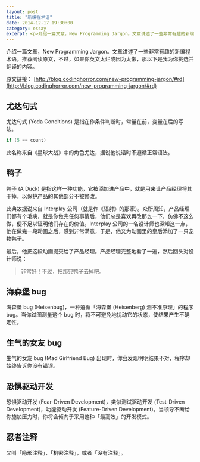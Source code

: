 ```yaml
---
layout: post
title: "新编程术语"
date: 2014-12-17 19:30:00
category: essay
excerpt: <p>介绍一篇文章，New Programming Jargon。文章讲述了一些非常有趣的新编程术语。推荐阅读原文，不过，如果你英文太烂或因为太懒，那以下是我为你挑选并翻译的内容。</p>
---
```


介绍一篇文章，New Programming Jargon。文章讲述了一些非常有趣的新编程术语。推荐阅读原文，不过，如果你英文太烂或因为太懒，那以下是我为你挑选并翻译的内容。

原文链接： [http://blog.codinghorror.com/new-programming-jargon/#rd](http://blog.codinghorror.com/new-programming-jargon/#rd)

## 尤达句式

尤达句式 (Yoda Conditions) 是指在作条件判断时，常量在前，变量在后的写法。

```cpp
if (5 == count)
```

此名称来自《星球大战》中的角色尤达，据说他说话时不遵循正常语法。

## 鸭子

鸭子 (A Duck) 是指这样一种功能，它被添加进产品中，就是用来让产品经理将其干掉，以保护产品的其他部分不被修改。

此典故据说来自 Interplay 公司（就是作《辐射》的那家）。众所周知，产品经理们都有个毛病，就是你做完任何事情后，他们总是喜欢再改那么一下，仿佛不这么做，便不足以证明他们存在的价值。Interplay 公司的一名设计师也深知这一点，他在做完一段动画之后，感到非常满意，于是，他又为动画里的皇后添加了一只宠物鸭子。

最后，他把这段动画提交给了产品经理。产品经理完整地看了一遍，然后回头对设计师说：

> 非常好！不过，把那只鸭子去掉吧。

## 海森堡 bug

海森堡 bug (Heisenbug)，一种遵循「海森堡 (Heisenberg) 测不准原理」的程序 bug。当你试图测量这个 bug 时，将不可避免地扰动它的状态，使结果产生不确定性。

## 生气的女友 bug

生气的女友 bug (Mad Girlfriend Bug) 出现时，你会发现明明结果不对，程序却始终告诉你没有错误。

## 恐惧驱动开发

恐惧驱动开发 (Fear-Driven Development)，类似测试驱动开发 (Test-Driven Development)，功能驱动开发 (Feature-Driven Development)。当领导不断给你施加压力时，你将会倾向于采用这种「最高效」的开发模式。

## 忍者注释

又叫「隐形注释」，「机密注释」，或者「没有注释」。
